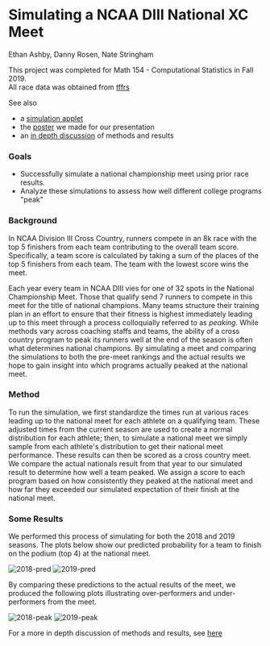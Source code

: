 # Simulating a NCAA DIII National XC Meet
Ethan Ashby, Danny Rosen, Nate Stringham

This project was completed for Math 154 - Computational Statistics in Fall 2019.  
All race data was obtained from [tffrs](https://tfrrs.org/)

See also
* a [simulation applet](https://n8stringham.shinyapps.io/CrossCountry_Simulator)
* the [poster](xc-simulating/Math154-FinalProject-Slides.pdf) we made for our presentation
* an [in depth discussion](xc-simulating/TeamRunning-FinalWriteUp.html) of methods and results

### Goals
* Successfully simulate a national championship meet using prior race results.
* Analyze these simulations to assess how well different college programs "peak"
 
### Background
In NCAA Division III Cross Country, runners compete in an 8k race with the top 5 finishers from each team contributing to the overall team score. Specifically, a team score is calculated by taking a sum of the  places of the top 5 finishers from each team. The team with the lowest score wins the meet.

Each year every team in NCAA DIII vies for one of 32 spots in the National Championship Meet. Those that qualify send 7 runners to compete in this meet for the title of national champions. Many teams structure their training plan in an effort to ensure that their fitness is highest immediately leading up to this meet through a process colloquially referred to as *peaking*. While methods vary across coaching staffs and teams, the ability of a cross country program to peak its runners well at the end of the season is often what determines national champions. By simulating a meet and comparing the simulations to both the pre-meet rankings and the actual results we hope to gain insight into which programs actually peaked at the national meet. 

### Method
 To run the simulation, we first standardize the times run at various races leading up to the national meet for each athlete on a qualifying team. These adjusted times from the current season are used to create a normal distribution for each athlete; then, to simulate a national meet we simply sample from each athlete's distribution to get their national meet performance. These results can then be scored as a cross country meet. We compare the actual nationals result from that year to our simulated result to determine how well a team peaked. We assign a score to each program based on how consistently they peaked at the national meet and how far they exceeded our simulated expectation of their finish at the national meet.


### Some Results
We performed this process of simulating for both the 2018 and 2019 seasons. The plots below show our predicted probability for a team to finish on the podium (top 4) at the national meet.

![2018-pred](pred-2018.png)
![2019-pred](pred-2019.png)

By comparing these predictions to the actual results of the meet, we produced the following plots illustrating over-performers and under-performers from the meet.

![2018-peak](peakers-2018.png)
![2019-peak](peakers-2019.png)<br>

For a more in depth discussion of methods and results, see [here](xc-simulating/TeamRunning-FinalWriteUp.html)



			
